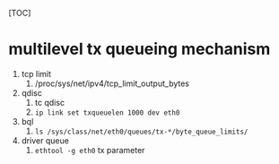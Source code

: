[TOC]
# multilevel tx queueing mechanism
1. tcp limit
    1. /proc/sys/net/ipv4/tcp_limit_output_bytes
2. qdisc
    1. tc qdisc
    2. `ip link set txqueuelen 1000 dev eth0`
3. bql
    1. `ls /sys/class/net/eth0/queues/tx-*/byte_queue_limits/`
4. driver queue
    1. `ethtool -g eth0` tx parameter
